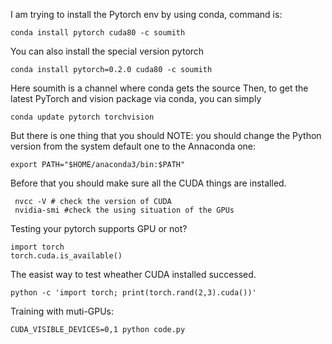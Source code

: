  I am trying to install the Pytorch env by using conda, command is:
```
conda install pytorch cuda80 -c soumith
```
You can also install the special version pytorch
```
conda install pytorch=0.2.0 cuda80 -c soumith
```

 Here soumith is a channel where conda gets the source
 Then, to get the latest PyTorch and vision package via conda, you can simply
```
conda update pytorch torchvision
```
But there is one thing that you should NOTE: you should change the Python version from the system default one to the Annaconda one:
```
export PATH="$HOME/anaconda3/bin:$PATH"
```
 Before that you should make sure all the CUDA things are installed.

```
 nvcc -V # check the version of CUDA
 nvidia-smi #check the using situation of the GPUs
```

Testing your pytorch supports GPU or not?

```
import torch
torch.cuda.is_available()
```
The easist way to test wheather CUDA installed successed.
```
python -c 'import torch; print(torch.rand(2,3).cuda())'
```

Training with muti-GPUs:
```
CUDA_VISIBLE_DEVICES=0,1 python code.py
```

